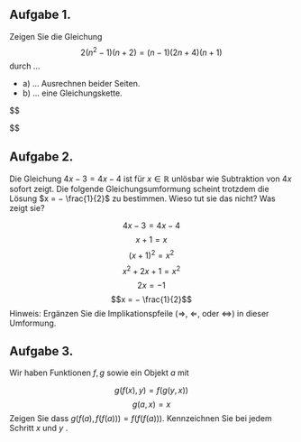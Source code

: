 ## Aufgabe 1. 
Zeigen Sie die Gleichung
$$2(n^{2} − 1)(n + 2) = (n − 1)(2n + 4)(n + 1)$$ 
durch ...

- a) ... Ausrechnen beider Seiten.
- b) ... eine Gleichungskette.

$$

$$
## Aufgabe 2. 

Die Gleichung $4x −3 = 4x −4$ ist für $x ∈ \mathbb{R}$ unlösbar wie Subtraktion von $4x$ sofort zeigt.
Die folgende Gleichungsumformung scheint trotzdem die Lösung $x = − \frac{1}{2}$ zu bestimmen. Wieso tut sie das nicht? Was zeigt sie?

$$4x − 3 = 4x − 4$$
$$x + 1 = x$$
$$(x + 1)^{2} = x^{2}$$
$$x^{2} + 2x + 1 = x^{2}$$
$$2x = −1$$
$$x = − \frac{1}{2}$$
Hinweis: Ergänzen Sie die Implikationspfeile (⇒, ⇐, oder ⇔) in dieser Umformung.

## Aufgabe 3. 
Wir haben Funktionen $f , g$ sowie ein Objekt $a$ mit

$$g (f (x), y ) = f (g (y , x))$$
$$g (a, x) = x$$
Zeigen Sie dass $g (f (a), f (f (a))) = f (f (f (a)))$. Kennzeichnen Sie bei jedem Schritt $x$ und $y$ .